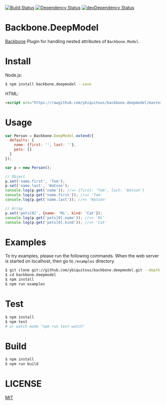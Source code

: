 [![Build Status](https://travis-ci.org/ybiquitous/backbone.deepmodel.svg?branch=master)](https://travis-ci.org/ybiquitous/backbone.deepmodel)
[![Dependency Status](https://david-dm.org/ybiquitous/backbone.deepmodel.svg)](https://david-dm.org/ybiquitous/backbone.deepmodel)
[![devDependency Status](https://david-dm.org/ybiquitous/backbone.deepmodel/dev-status.svg)](https://david-dm.org/ybiquitous/backbone.deepmodel#info=devDependencies)

# Backbone.DeepModel

[Backbone](http://backbonejs.org/) Plugin for handling nested attributes of `Backbone.Model`.

# Install

Node.js:
```sh
$ npm install backbone.deepmodel --save
```

HTML:
```html
<script src="https://rawgithub.com/ybiquitous/backbone.deepmodel/master/dist/backbone.deepmodel.js"></script>
```

# Usage

```js
var Person = Backbone.DeepModel.extend({
  defaults: {
    name: {first: '', last: ''},
    pets: []
  }
});

var p = new Person();

// Object
p.set('name.first', 'Tom');
p.set('name.last', 'Watson');
console.log(p.get('name')); //=> {first: 'Tom', last: 'Watson'}
console.log(p.get('name.first')); //=> 'Tom'
console.log(p.get('name.last')); //=> 'Watson'

// Array
p.set('pets[0]', {name: 'Mi', kind: 'Cat'});
console.log(p.get('pets[0].name')); //=> 'Mi'
console.log(p.get('pets[0].kind')); //=> 'Cat'
```

# Examples

To try examples, please run the following commands.
When the web server is started on localhost, then go to `/examples` directory.

```sh
$ git clone git://github.com/ybiquitous/backbone.deepmodel.git --depth 1
$ cd backbone.deepmodel
$ npm install
$ npm run examples
```

# Test

```sh
$ npm install
$ npm test
# or watch mode "npm run test-watch"
```

# Build

```sh
$ npm install
$ npm run build
```

# LICENSE

[MIT](https://github.com/ybiquitous/backbone.deepmodel/blob/master/LICENSE)
